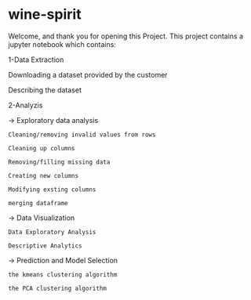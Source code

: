 # wine-spirit
Welcome, and thank you for opening this Project. This project contains a jupyter notebook which contains:

1-Data Extraction

Downloading a dataset provided by the customer

Describing the dataset

2-Analyzis

-> Exploratory data analysis
    
    Cleaning/removing invalid values from rows
    
    Cleaning up columns
    
    Removing/filling missing data
    
    Creating new columns
    
    Modifying exsting columns
    
    merging dataframe

-> Data Visualization
    
    Data Exploratory Analysis
    
    Descriptive Analytics

-> Prediction and Model Selection
    
    the kmeans clustering algorithm
    
    the PCA clustering algorithm

